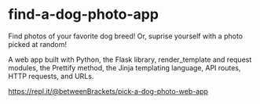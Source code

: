# find-a-dog-photo-app
Find photos of your favorite dog breed! Or, suprise yourself with a photo picked at random!

A web app built with Python, the Flask library, render_template and request modules, the Prettify method, the Jinja templating language, API routes, HTTP requests, and URLs.
 
https://repl.it/@betweenBrackets/pick-a-dog-photo-web-app

